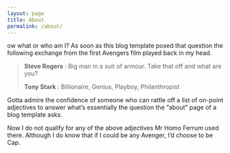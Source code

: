 ```yaml
---
layout: page
title: About
permalink: /about/
---
```


ow what or who am I? As soon as this blog template posed that question the following exchange from the first Avengers film played back in my head.

>**Steve Rogers** : Big man in a suit of armour. Take that off and what are you?
>
>**Tony Stark** : Billionaire, Genius, Playboy, Philanthropist

Gotta admire the confidence of someone who can rattle off a list of on-point adjectives to answer what’s essentially the question the “about” page of a blog template asks.

Now I do not qualify for any of the above adjectives Mr Homo Ferrum used there. Although I do know that if I could be any Avenger, I’d choose to be Cap.

